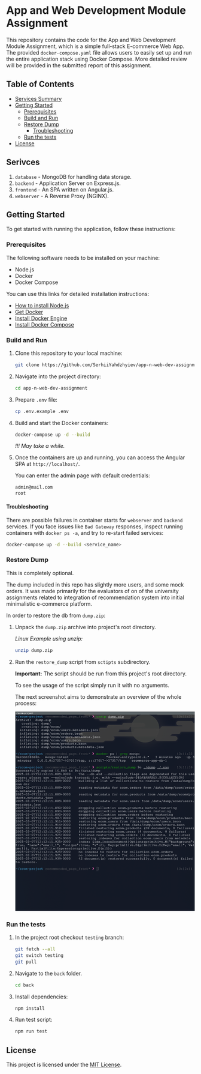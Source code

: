# App and Web Development Module Assignment

This repository contains the code for the App and Web Development Module
Assignment, which is a simple full-stack E-commerce Web App. The provided
`docker-compose.yaml` file allows users to easily set up and run the entire
application stack using Docker Compose. More detailed review will be provided in
the submitted report of this assignment.

## Table of Contents

- [Services Summary](#services)
- [Getting Started](#start)
  - [Prerequisites](#pre)
  - [Build and Run](#install)
  - [Restore Dump](#restore-dump)
     - [Troubleshooting](README#Troubleshooting)
  - [Run the tests](#run-the-tests)
- [License](#license)

## Serivces

1. `database` - MongoDB for handling data storage.
2. `backend` - Application Server on Express.js.
3. `frontend` - An SPA written on Angular.js.
4. `webserver` - A Reverse Proxy (NGINX).

## Getting Started<a name="start"></a>

To get started with running the application, follow these instructions:

### Prerequisites<a name="pre"></a>

The following software needs to be installed on your machine:

- Node.js
- Docker
- Docker Compose

You can use this links for detailed installation instructions:

- [How to install Node.js](https://nodejs.org/en/learn/getting-started/how-to-install-nodejs)
- [Get Docker](https://docs.docker.com/get-docker/)
- [Install Docker Engine](https://docs.docker.com/engine/install/)
- [Install Docker Compose](https://docs.docker.com/compose/install/)

### Build and Run<a name="install"></a>

1. Clone this repository to your local machine:

   ```bash
   git clone https://github.com/SerhiiYahdzhyiev/app-n-web-dev-assignment.git
   ```

2. Navigate into the project directory:

   ```bash
   cd app-n-web-dev-assignment

   ```
3. Prepare `.env` file:

   ```bash
   cp .env.example .env
   ```


4. Build and start the Docker containers:

   ```bash
   docker-compose up -d --build
   ```

   *!!! May take a while.*

5. Once the containers are up and running, you can access the Angular SPA at
   `http://localhost/`.

   You can enter the admin page with
   default credentials:

   ```
   admin@mail.com
   root
   ```

#### Troubleshooting

There are possible failures in container starts for `webserver` and `backend`
services. If you face issues like `Bad Gateway` responses, inspect running
containers with `docker ps -a`, and try to re-start failed services:

```bash
docker-compose up -d --build <service_name>
```

### Restore Dump

This is completely optional.

The dump included in this repo has slightly more users, and some mock orders.
It was made primarily for the evaluators of on of the university assignments
related to integration of recommendation system into initial minimalistic
e-commerce platform.

In order to restore the db from `dump.zip`:

1. Unpack the `dump.zip` archive into project's root directory.

   *Linux Example using unzip:*
   ```bash
   unzip dump.zip
   ```

2. Run the `restore_dump` script from `sctipts` subdirectory.

   **Important:** The script should be run from this project's root directory.

   To see the usage of the script simply run it with no arguments.

   The next screenshot aims to demonstrate an overview of the whole process:

   ![Image](./misc/images/restore_dump.png)

### Run the tests

1. In the project root checkout `testing` branch:
   ```bash
   git fetch --all
   git switch testing
   git pull
   ```

2. Navigate to the `back` folder.
   ```bash
   cd back
   ```

3. Install dependencies:
   ```bash
   npm install
   ```

4. Run test script:
   ```bash
   npm run test
   ```

## License<a name="license"></a>

This project is licensed under the [MIT License](LICENSE.md).
